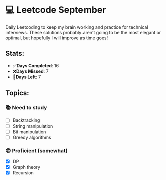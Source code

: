 # 💻 Leetcode September

Daily Leetcoding to keep my brain working and practice for technical interviews.
These solutions probably aren't going to be the most elegant or optimal, but
hopefully I will improve as time goes!

## Stats:

- ✅**Days Completed**: 16
- ❌**Days Missed**: 7
- 🎯**Days Left**: 7

## Topics:

### 📚 Need to study

- [ ] Backtracking
- [ ] String manipulation
- [ ] Bit manipulation
- [ ] Greedy algorithms

### 😎 Proficient (somewhat)

- [x] DP
- [x] Graph theory
- [x] Recursion
